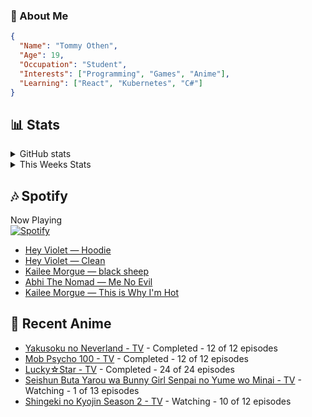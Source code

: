 ### 👋 About Me
```json
{
  "Name": "Tommy Othen",
  "Age": 19,
  "Occupation": "Student",
  "Interests": ["Programming", "Games", "Anime"],
  "Learning": ["React", "Kubernetes", "C#"]
}
```

## 📊 Stats
<details>
  <summary>GitHub stats</summary>
  <a href="https://github.com/anuraghazra/github-readme-stats">
    <img src="https://github-readme-stats.vercel.app/api?username=DaSushiAsian&show_icons=true&count_private=true&hide=prs,issues">
  </a>
</details>

<details>
  <summary>This Weeks Stats</summary>
  <a href="https://github.com/anuraghazra/github-readme-stats">
    <img src="https://github-readme-stats.vercel.app/api/wakatime?username=DaSushiAsian&cache_seconds=1800&custom_title=Top Languages">
  </a>
</details>

## 🎶 Spotify
Now Playing\
[![Spotify](https://novatorem-dasushiasian.vercel.app/api/spotify)](https://open.spotify.com/user/g90805640970)
<!-- LASTFM:START -->
* [Hey Violet — Hoodie](https://www.last.fm/music/Hey+Violet/_/Hoodie)
* [Hey Violet — Clean](https://www.last.fm/music/Hey+Violet/_/Clean)
* [Kailee Morgue — black sheep](https://www.last.fm/music/Kailee+Morgue/_/black+sheep)
* [Abhi The Nomad — Me No Evil](https://www.last.fm/music/Abhi+The+Nomad/_/Me+No+Evil)
* [Kailee Morgue — This is Why I'm Hot](https://www.last.fm/music/Kailee+Morgue/_/This+is+Why+I%27m+Hot)<!-- LASTFM:END -->

## 🗻 Recent Anime
<!-- ANIME-LIST:START -->
* [Yakusoku no Neverland - TV](https://myanimelist.net/anime/37779/Yakusoku_no_Neverland) - Completed - 12 of 12 episodes
* [Mob Psycho 100 - TV](https://myanimelist.net/anime/32182/Mob_Psycho_100) - Completed - 12 of 12 episodes
* [Lucky☆Star - TV](https://myanimelist.net/anime/1887/Lucky☆Star) - Completed - 24 of 24 episodes
* [Seishun Buta Yarou wa Bunny Girl Senpai no Yume wo Minai - TV](https://myanimelist.net/anime/37450/Seishun_Buta_Yarou_wa_Bunny_Girl_Senpai_no_Yume_wo_Minai) - Watching - 1 of 13 episodes
* [Shingeki no Kyojin Season 2 - TV](https://myanimelist.net/anime/25777/Shingeki_no_Kyojin_Season_2) - Watching - 10 of 12 episodes<!-- ANIME-LIST:END -->
